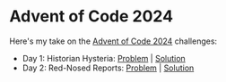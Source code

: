 # Advent of Code 2024
Here's my take on the [Advent of Code 2024](https://adventofcode.com/2024) challenges:
* Day 1: Historian Hysteria: [Problem](https://adventofcode.com/2024/day/1) | [Solution](https://github.com/jhonsfranky17/adventofcode-2024/blob/main/HistorianHysteria.java)
* Day 2: Red-Nosed Reports: [Problem](https://adventofcode.com/2024/day/2) | [Solution]()

